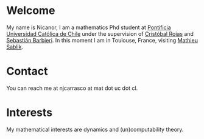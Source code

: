 # Welcome
My name is Nicanor, I am a mathematics Phd student at [Pontificia Universidad Católica de Chile][] under the supervision of [Cristóbal Rojas][] and [Sebastián Barbieri][]. In this moment I am in Toulouse, France, visiting [Mathieu Sablik][]. 

# Contact
You can reach me at njcarrasco at mat dot uc dot cl.  

# Interests
My mathematical interests are dynamics and (un)computability theory.

[Pontificia Universidad Católica de Chile]: http://mat.uc.cl/

[Cristóbal Rojas]: https://www.mat.uc.cl/personas/perfil/cristobal.rojas

[Sebastián Barbieri]: http://www.sbarbieri.usach.cl/index.html

[Mathieu Sablik]:https://www.math.univ-toulouse.fr/~msablik/
